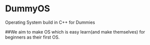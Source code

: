 # DummyOS
Operating System build in C++ for Dummies


##We aim to make OS which is easy learn(and make themselves) for beginners as their first OS.
